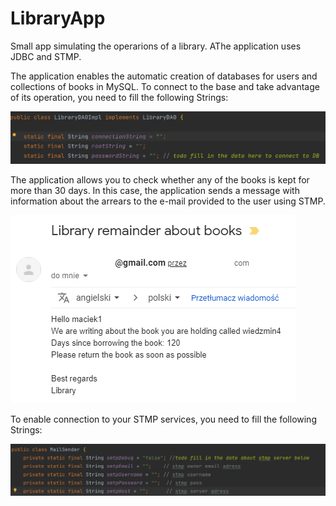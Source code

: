 # LibraryApp
Small app simulating the operarions of a library. AThe application uses JDBC and STMP.

The application enables the automatic creation of databases for users and collections of books in MySQL.
To connect to the base and take advantage of its operation, you need to fill the following Strings:

![1](https://github.com/m-winter/LibraryApp/blob/master/DB%20connect%20strings.png)


The application allows you to check whether any of the books is kept for more than 30 days.
In this case, the application sends a message with information about the arrears to the e-mail provided to the user using STMP.

![1](https://github.com/m-winter/LibraryApp/blob/master/STMP%20email.png)

To enable connection to your STMP services, you need to fill the following Strings: 

![1](https://github.com/m-winter/LibraryApp/blob/master/STMP%20strings.png)
